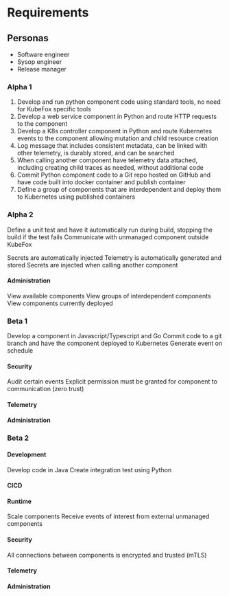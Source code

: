 # Requirements

## Personas

- Software engineer
- Sysop engineer
- Release manager

### Alpha 1

1. Develop and run python component code using standard tools, no need for KubeFox specific tools
1. Develop a web service component in Python and route HTTP requests to the component
1. Develop a K8s controller component in Python and route Kubernetes events to the component allowing mutation and child resource creation
1. Log message that includes consistent metadata, can be linked with other telemetry, is durably stored, and can be searched
1. When calling another component have telemetry data attached, including creating child traces as needed, without additional code
1. Commit Python component code to a Git repo hosted on GitHub and have code built into docker container and publish container
1. Define a group of components that are interdependent and deploy them to Kubernetes using published containers

### Alpha 2

Define a unit test and have it automatically run during build, stopping the build if the test fails
Communicate with unmanaged component outside KubeFox

Secrets are automatically injected
Telemetry is automatically generated and stored
Secrets are injected when calling another component

#### Administration

View available components
View groups of interdependent components
View components currently deployed

### Beta 1

Develop a component in Javascript/Typescript and Go
Commit code to a git branch and have the component deployed to Kubernetes
Generate event on schedule

#### Security

Audit certain events
Explicit permission must be granted for component to communication (zero trust)

#### Telemetry

#### Administration

####

### Beta 2

#### Development

Develop code in Java
Create integration test using Python

#### CICD

#### Runtime

Scale components
Receive events of interest from external unmanaged components

#### Security

All connections between components is encrypted and trusted (mTLS)

#### Telemetry

#### Administration

